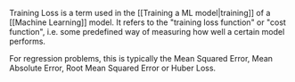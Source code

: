 Training Loss is a term used in the [[Training a ML model|training]] of a [[Machine Learning]] model. It refers to the "training loss function" or "cost function", i.e. some predefined way of measuring how well a certain model performs.

For regression problems, this is typically the Mean Squared Error, Mean Absolute Error, Root Mean Squared Error or Huber Loss.



